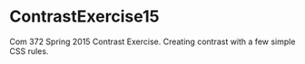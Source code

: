 # ContrastExercise15
Com 372 Spring 2015 Contrast Exercise. Creating contrast with a few simple CSS rules.
